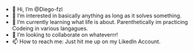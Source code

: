 - 👋 Hi, I’m @Diego-fzl
- 👀 I’m interested in basically anything as long as it solves something.
- 🌱 I’m currently learning what life is about. Parenthetically im practicing Codeing in various langagues.
- 💞️ I’m looking to collaborate on whateverrr!
- 📫 How to reach me: Just hit me up on my LikedIn Account.

<!---
Diego-fzl/Diego-fzl is a ✨ special ✨ repository because its `README.md` (this file) appears on your GitHub profile.
You can click the Preview link to take a look at your changes.
--->
